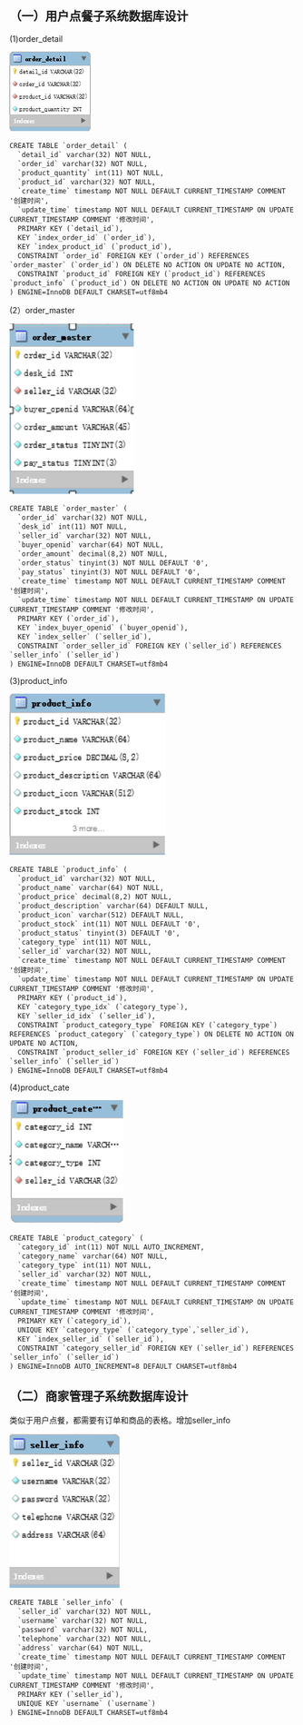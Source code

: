 ## （一）用户点餐子系统数据库设计

(1)order_detail

<img src= "https://raw.githubusercontent.com/E-Order/Dashboard/master/document/graph/order_detail.png">


```
CREATE TABLE `order_detail` (
  `detail_id` varchar(32) NOT NULL,
  `order_id` varchar(32) NOT NULL,
  `product_quantity` int(11) NOT NULL,
  `product_id` varchar(32) NOT NULL,
  `create_time` timestamp NOT NULL DEFAULT CURRENT_TIMESTAMP COMMENT '创建时间',
  `update_time` timestamp NOT NULL DEFAULT CURRENT_TIMESTAMP ON UPDATE CURRENT_TIMESTAMP COMMENT '修改时间',
  PRIMARY KEY (`detail_id`),
  KEY `index_order_id` (`order_id`),
  KEY `index_product_id` (`product_id`),
  CONSTRAINT `order_id` FOREIGN KEY (`order_id`) REFERENCES `order_master` (`order_id`) ON DELETE NO ACTION ON UPDATE NO ACTION,
  CONSTRAINT `product_id` FOREIGN KEY (`product_id`) REFERENCES `product_info` (`product_id`) ON DELETE NO ACTION ON UPDATE NO ACTION
) ENGINE=InnoDB DEFAULT CHARSET=utf8mb4

```

(2）order_master

<img src= "https://raw.githubusercontent.com/E-Order/Dashboard/master/document/graph/order_master.png">

```
CREATE TABLE `order_master` (
  `order_id` varchar(32) NOT NULL,
  `desk_id` int(11) NOT NULL,
  `seller_id` varchar(32) NOT NULL,
  `buyer_openid` varchar(64) NOT NULL,
  `order_amount` decimal(8,2) NOT NULL,
  `order_status` tinyint(3) NOT NULL DEFAULT '0',
  `pay_status` tinyint(3) NOT NULL DEFAULT '0',
  `create_time` timestamp NOT NULL DEFAULT CURRENT_TIMESTAMP COMMENT '创建时间',
  `update_time` timestamp NOT NULL DEFAULT CURRENT_TIMESTAMP ON UPDATE CURRENT_TIMESTAMP COMMENT '修改时间',
  PRIMARY KEY (`order_id`),
  KEY `index_buyer_openid` (`buyer_openid`),
  KEY `index_seller` (`seller_id`),
  CONSTRAINT `order_seller_id` FOREIGN KEY (`seller_id`) REFERENCES `seller_info` (`seller_id`)
) ENGINE=InnoDB DEFAULT CHARSET=utf8mb4
```
(3)product_info

<img src= "https://raw.githubusercontent.com/E-Order/Dashboard/master/document/graph/product_info.png">

```
CREATE TABLE `product_info` (
  `product_id` varchar(32) NOT NULL,
  `product_name` varchar(64) NOT NULL,
  `product_price` decimal(8,2) NOT NULL,
  `product_description` varchar(64) DEFAULT NULL,
  `product_icon` varchar(512) DEFAULT NULL,
  `product_stock` int(11) NOT NULL DEFAULT '0',
  `product_status` tinyint(3) DEFAULT '0',
  `category_type` int(11) NOT NULL,
  `seller_id` varchar(32) NOT NULL,
  `create_time` timestamp NOT NULL DEFAULT CURRENT_TIMESTAMP COMMENT '创建时间',
  `update_time` timestamp NOT NULL DEFAULT CURRENT_TIMESTAMP ON UPDATE CURRENT_TIMESTAMP COMMENT '修改时间',
  PRIMARY KEY (`product_id`),
  KEY `category_type_idx` (`category_type`),
  KEY `seller_id_idx` (`seller_id`),
  CONSTRAINT `product_category_type` FOREIGN KEY (`category_type`) REFERENCES `product_category` (`category_type`) ON DELETE NO ACTION ON UPDATE NO ACTION,
  CONSTRAINT `product_seller_id` FOREIGN KEY (`seller_id`) REFERENCES `seller_info` (`seller_id`)
) ENGINE=InnoDB DEFAULT CHARSET=utf8mb4
```
(4)product_cate

<img src= "https://raw.githubusercontent.com/E-Order/Dashboard/master/document/graph/product_cate.png">

```
CREATE TABLE `product_category` (
  `category_id` int(11) NOT NULL AUTO_INCREMENT,
  `category_name` varchar(64) NOT NULL,
  `category_type` int(11) NOT NULL,
  `seller_id` varchar(32) NOT NULL,
  `create_time` timestamp NOT NULL DEFAULT CURRENT_TIMESTAMP COMMENT '创建时间',
  `update_time` timestamp NOT NULL DEFAULT CURRENT_TIMESTAMP ON UPDATE CURRENT_TIMESTAMP COMMENT '修改时间',
  PRIMARY KEY (`category_id`),
  UNIQUE KEY `category_type` (`category_type`,`seller_id`),
  KEY `index_seller_id` (`seller_id`),
  CONSTRAINT `category_seller_id` FOREIGN KEY (`seller_id`) REFERENCES `seller_info` (`seller_id`)
) ENGINE=InnoDB AUTO_INCREMENT=8 DEFAULT CHARSET=utf8mb4
```

## （二）商家管理子系统数据库设计

类似于用户点餐，都需要有订单和商品的表格。增加seller_info

<img src= "https://raw.githubusercontent.com/E-Order/Dashboard/master/document/graph/seller_info.png">

```
CREATE TABLE `seller_info` (
  `seller_id` varchar(32) NOT NULL,
  `username` varchar(32) NOT NULL,
  `password` varchar(32) NOT NULL,
  `telephone` varchar(32) NOT NULL,
  `address` varchar(64) NOT NULL,
  `create_time` timestamp NOT NULL DEFAULT CURRENT_TIMESTAMP COMMENT '创建时间',
  `update_time` timestamp NOT NULL DEFAULT CURRENT_TIMESTAMP ON UPDATE CURRENT_TIMESTAMP COMMENT '修改时间',
  PRIMARY KEY (`seller_id`),
  UNIQUE KEY `username` (`username`)
) ENGINE=InnoDB DEFAULT CHARSET=utf8mb4
```
